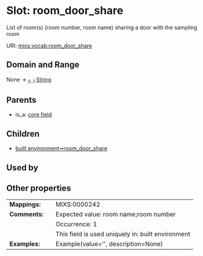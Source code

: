 
# Slot: room_door_share


List of room(s) (room number, room name) sharing a door with the sampling room

URI: [mixs.vocab:room_door_share](https://w3id.org/mixs/vocab/room_door_share)


## Domain and Range

None &#8594;  <sub>0..1</sub> [String](types/String.md)

## Parents

 *  is_a: [core field](core_field.md)

## Children

 *  [built environment➞room_door_share](built_environment_room_door_share.md)

## Used by


## Other properties

|  |  |  |
| --- | --- | --- |
| **Mappings:** | | MIXS:0000242 |
| **Comments:** | | Expected value: room name;room number |
|  | | Occurrence: 1 |
|  | | This field is used uniquely in: built environment |
| **Examples:** | | Example(value='', description=None) |

